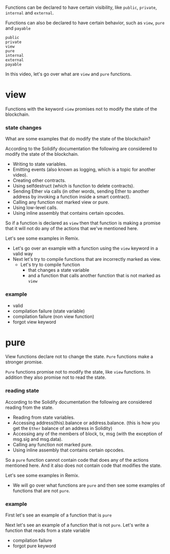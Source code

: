 Functions can be declared to have certain visibility,
like `public`, `private`, `internal` and `external`.

Functions can also be declared to have certain behavior, such as `view`, `pure`
and `payable`

```
public
private
view
pure
internal
external
payable
```

In this video, let's go over what are `view` and `pure` functions.

# view

Functions with the keyword `view` promises not to modify the state of the blockchain.

### state changes

What are some examples that do modify the state of the blockchain?

According to the Solidify documentation the following are considered to modify the state of the blockchain.

- Writing to state variables.
- Emitting events (also known as logging, which is a topic for another video).
- Creating other contracts.
- Using selfdestruct (which is function to delete contracts).
- Sending Ether via calls (in other words, sending Ether to another address by invoking a function inside a smart contract).
- Calling any function not marked view or pure.
- Using low-level calls.
- Using inline assembly that contains certain opcodes.

So if a function is declared as `view` then that function is making a promise that
it will not do any of the actions that we've mentioned here.

Let's see some examples in Remix.

- Let's go over an example with a function using the `view` keyword in a valid way
- Next let's try to compile functions that are incorrectly marked as view.
  - Let's try to compile function
    - that changes a state variable
    - and a function that calls another function that is not marked as `view`

### example

- valid
- compilation failure (state variable)
- compilation failure (non view function)
- forgot view keyword

# pure

View functions declare not to change the state. `Pure` functions make a stronger promise.

`Pure` functions promise not to modify the state, like `view` functions.
In addition they also promise not to read the state.

### reading state

According to the Solidify documentation the following are considered reading from the state.

- Reading from state variables.
- Accessing address(this).balance or address.balance. (this is how you get the `Ether` balance of an address in Solidity)
- Accessing any of the members of block, tx, msg (with the exception of msg.sig and msg.data).
- Calling any function not marked pure.
- Using inline assembly that contains certain opcodes.

So a `pure` function cannot contain code that does any of the actions mentioned here.
And it also does not contain code that modifies the state.

Let's see some examples in Remix.

- We will go over what functions are `pure` and then see some examples of functions
  that are not `pure`.

### example

First let's see an example of a function that is `pure`

Next let's see an example of a function that is not `pure`. Let's write a function
that reads from a state variable

- compilation failure
- forgot pure keyword
